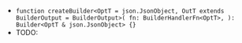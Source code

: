 * `function createBuilder<OptT = json.JsonObject, OutT extends BuilderOutput = BuilderOutput>(
fn: BuilderHandlerFn<OptT>,
): Builder<OptT & json.JsonObject> {}`
* TODO: